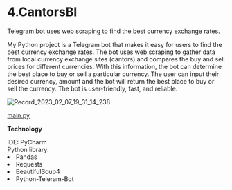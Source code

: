# 4.CantorsBI
Telegram bot uses web scraping to find the best currency exchange rates.
  
My Python project is a Telegram bot that makes it easy for users to find the best currency exchange rates. 
The bot uses web scraping to gather data from local currency exchange sites (cantors) and compares the buy and sell prices for different currencies. 
With this information, the bot can determine the best place to buy or sell a particular currency. 
The user can input their desired currency, amount and the bot will return the best place to buy or sell the currency. 
The bot is user-friendly, fast, and reliable.

![Record_2023_02_07_19_31_14_238](https://user-images.githubusercontent.com/105165580/217334415-479e90a6-df69-4a53-add1-dc9225aa5169.gif)

 [main.py](https://github.com/OleksandrCherniavskyi/4.CantorsBI/blob/main/main.py)


 <p><strong>Technology</strong></p>
IDE: PyCharm<br>
Python library:
  <li>Pandas</li>
  <li>Requests</li>
  <li>BeautifulSoup4</li>
  <li>Python-Teleram-Bot
  
  
